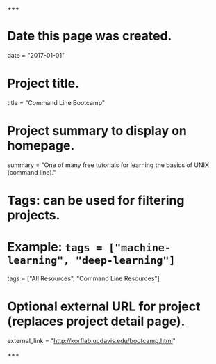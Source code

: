 +++
# Date this page was created.
date = "2017-01-01"


# Project title.
title = "Command Line Bootcamp"

# Project summary to display on homepage.
summary = "One of many free tutorials for learning the basics of UNIX (command line)."

# Tags: can be used for filtering projects.
# Example: `tags = ["machine-learning", "deep-learning"]`
tags = ["All Resources", "Command Line Resources"]

# Optional external URL for project (replaces project detail page).
external_link = "http://korflab.ucdavis.edu/bootcamp.html"

+++
